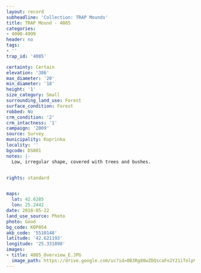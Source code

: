 ```yaml
---
layout: record
subheadline: 'Collection: TRAP Mounds'
title: TRAP Mound - 4085
categories:
- 4000-4999
header: no
tags:
- ''
trap_id: '4085'

certainty: Certain
elevation: '386'
max_diameter: '20'
min_diameter: '18'
height: '1'
size_category: Small
surrounding_land_use: Forest
surface_condition: Forest
robbed: No
crm_condition: '2'
crm_intactness: '1'
campaign: '2009'
source: Survey
municipality: Koprinka
locality: ''
bgcode: DS001
notes: |-
  Low, irregular shape, covered with trees and bushes.


rights: standard


maps:
  lat: 42.6285
  lon: 25.2442
date: 2018-05-22
land_use_source: Photo
photo: Good
bg_code: КОР054
akb_code: '5510148'
latitude: '42.621193'
longitude: '25.331898'
images:
- title: 4085_Overview_E.JPG
  image_path: https://drive.google.com/uc?id=0B3Rg88wZDQscaFo2Y21iTnlpVjA
---
```

